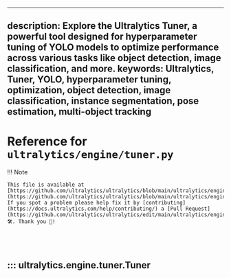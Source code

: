 ______________________________________________________________________

## description: Explore the Ultralytics Tuner, a powerful tool designed for hyperparameter tuning of YOLO models to optimize performance across various tasks like object detection, image classification, and more. keywords: Ultralytics, Tuner, YOLO, hyperparameter tuning, optimization, object detection, image classification, instance segmentation, pose estimation, multi-object tracking

# Reference for `ultralytics/engine/tuner.py`

!!! Note

```
This file is available at [https://github.com/ultralytics/ultralytics/blob/main/ultralytics/engine/tuner.py](https://github.com/ultralytics/ultralytics/blob/main/ultralytics/engine/tuner.py). If you spot a problem please help fix it by [contributing](https://docs.ultralytics.com/help/contributing/) a [Pull Request](https://github.com/ultralytics/ultralytics/edit/main/ultralytics/engine/tuner.py) 🛠️. Thank you 🙏!
```

<br><br>

## ::: ultralytics.engine.tuner.Tuner

<br><br>
